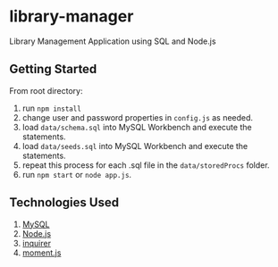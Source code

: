 # library-manager
Library Management Application using SQL and Node.js

## Getting Started

From root directory:
1.  run `npm install`
2.  change user and password properties in `config.js` as needed.
3.  load `data/schema.sql` into MySQL Workbench and execute the statements.
4.  load `data/seeds.sql` into MySQL Workbench and execute the statements.
5. repeat this process for each .sql file in the `data/storedProcs` folder.
6.  run `npm start` or `node app.js`.

## Technologies Used
1.  [MySQL](https://www.mysql.com/)
2.  [Node.js](https://nodejs.org/en/)
3.  [inquirer](https://www.npmjs.com/package/inquirer)
4.  [moment.js](https://momentjs.com/)
